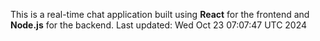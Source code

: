 This is a real-time chat application built using **React** for the frontend and **Node.js** for the backend.
Last updated: Wed Oct 23 07:07:47 UTC 2024
